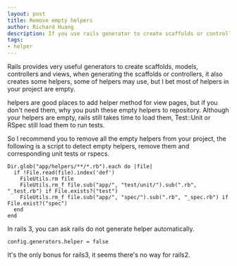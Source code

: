 ```yaml
---
layout: post
title: Remove empty helpers
author: Richard Huang
description: If you use rails generator to create scaffolds or controllers, it will also create some helpers, most of the helpers are useless, just remove them.
tags:
- helper
---
```

Rails provides very useful generators to create scaffolds, models, controllers and views, when generating the scaffolds or controllers, it also creates some helpers, some of helpers may use, but I bet most of helpers in your project are empty.

helpers are good places to add helper method for view pages, but if you don't need them, why you push these empty helpers to repository. Although your helpers are empty, rails still takes time to load them, Test::Unit or RSpec still load them to run tests.

So I recommend you to remove all the empty helpers from your project, the following is a script to detect empty helpers, remove them and corresponding unit tests or rspecs.

    Dir.glob("app/helpers/**/*.rb").each do |file|
      if !File.read(file).index('def')
        FileUtils.rm file
        FileUtils.rm_f file.sub("app/", "test/unit/").sub(".rb", "_test.rb") if File.exists?("test")
        FileUtils.rm_f file.sub("app/", "spec/").sub(".rb", "_spec.rb") if File.exist?("spec")
      end
    end

In rails 3, you can ask rails do not generate helper automatically.

    config.generators.helper = false

It's the only bonus for rails3, it seems there's no way for rails2.
